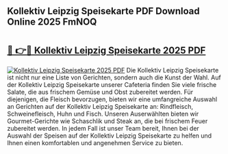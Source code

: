 ## Kollektiv Leipzig Speisekarte PDF Download Online 2025 FmNOQ

# <h2><a href="http://gc7azf.nevu.top/?p=Kollektiv+Leipzig+Speisekarte">🔗 👉🔴 Kollektiv Leipzig Speisekarte 2025 PDF</a></h2>

[![Kollektiv Leipzig Speisekarte 2025 PDF](https://i.imgur.com/dBaPXMq.png)](http://gc7azf.nevu.top/?p=Kollektiv+Leipzig+Speisekarte)
Die Kollektiv Leipzig Speisekarte ist nicht nur eine Liste von Gerichten, sondern auch die Kunst der Wahl. Auf der Kollektiv Leipzig Speisekarte unserer Cafeteria finden Sie viele frische Salate, die aus frischem Gemüse und Obst zubereitet werden. Für diejenigen, die Fleisch bevorzugen, bieten wir eine umfangreiche Auswahl an Gerichten auf der Kollektiv Leipzig Speisekarte an: Rindfleisch, Schweinefleisch, Huhn und Fisch. Unseren Auserwählten bieten wir Gourmet-Gerichte wie Schaschlik und Steak an, die bei frischem Feuer zubereitet werden. In jedem Fall ist unser Team bereit, Ihnen bei der Auswahl der Speisen auf der Kollektiv Leipzig Speisekarte zu helfen und Ihnen einen komfortablen und angenehmen Service zu bieten.
